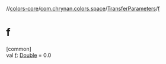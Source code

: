 //[colors-core](../../../index.md)/[com.chrynan.colors.space](../index.md)/[TransferParameters](index.md)/[f](f.md)

# f

[common]\
val [f](f.md): [Double](https://kotlinlang.org/api/latest/jvm/stdlib/kotlin/-double/index.html) = 0.0
